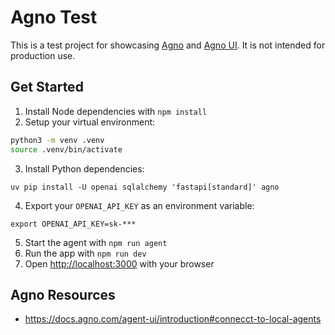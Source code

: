 # Agno Test

This is a test project for showcasing [Agno](https://github.com/agno-agi/agno) and [Agno UI](https://github.com/agno-agi/agent-ui). It is not intended for production use.

## Get Started

1. Install Node dependencies with `npm install`
2. Setup your virtual environment:
```bash
python3 -m venv .venv
source .venv/bin/activate
```
3. Install Python dependencies:
```
uv pip install -U openai sqlalchemy 'fastapi[standard]' agno
```
4. Export your `OPENAI_API_KEY` as an environment variable:
```
export OPENAI_API_KEY=sk-***
```
5. Start the agent with `npm run agent`
6. Run the app with `npm run dev`
7. Open [http://localhost:3000](http://localhost:3000) with your browser

## Agno Resources
- https://docs.agno.com/agent-ui/introduction#connecct-to-local-agents